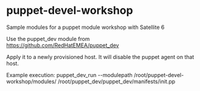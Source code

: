 # puppet-devel-workshop
Sample modules for a puppet module workshop with Satellite 6


Use the puppet_dev module from https://github.com/RedHatEMEA/puppet_dev

Apply it to a newly provisioned host. It will disable the puppet agent on that host.

Example execution:
puppet_dev_run --modulepath /root/puppet-devel-workshop/modules/ /root/puppet_dev/puppet_dev/manifests/init.pp
